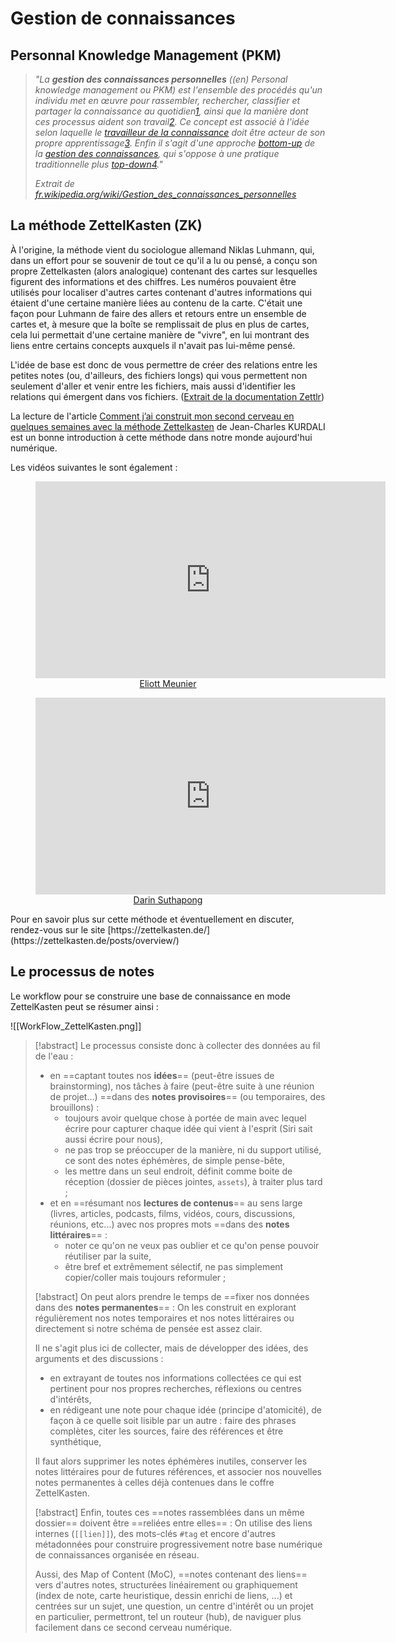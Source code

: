 # Gestion de connaissances

## Personnal Knowledge Management (PKM) 

> _"La **gestion des connaissances personnelles** ((en) Personal knowledge management ou PKM) est l'ensemble des procédés qu'un individu met en œuvre pour rassembler, rechercher, classifier et partager la connaissance au quotidien[1](https://fr.wikipedia.org/wiki/Gestion_des_connaissances_personnelles#cite_note-1), ainsi que la manière dont ces processus aident son travail[2](https://fr.wikipedia.org/wiki/Gestion_des_connaissances_personnelles#cite_note-2). Ce concept est associé à l'idée selon laquelle le [travailleur de la connaissance](https://fr.wikipedia.org/wiki/Travailleur_de_la_connaissance "Travailleur de la connaissance") doit être acteur de son propre apprentissage[3](https://fr.wikipedia.org/wiki/Gestion_des_connaissances_personnelles#cite_note-3). Enfin il s'agit d'une approche [bottom-up](https://fr.wikipedia.org/wiki/Bottom-up "Bottom-up") de la [gestion des connaissances](https://fr.wikipedia.org/wiki/Gestion_des_connaissances "Gestion des connaissances"), qui s'oppose à une pratique traditionnelle plus [top-down](https://fr.wikipedia.org/wiki/Top-down "Top-down")[4](https://fr.wikipedia.org/wiki/Gestion_des_connaissances_personnelles#cite_note-4)."_
>
>_Extrait de [fr.wikipedia.org/wiki/Gestion_des_connaissances_personnelles](https://fr.wikipedia.org/wiki/Gestion_des_connaissances_personnelles)_

## La méthode ZettelKasten (ZK)

À l'origine, la méthode vient du sociologue allemand Niklas Luhmann, qui, dans un effort pour se souvenir de tout ce qu'il a lu ou pensé, a conçu son propre Zettelkasten (alors analogique) contenant des cartes sur lesquelles figurent des informations et des chiffres. Les numéros pouvaient être utilisés pour localiser d'autres cartes contenant d'autres informations qui étaient d'une certaine manière liées au contenu de la carte. C'était une façon pour Luhmann de faire des allers et retours entre un ensemble de cartes et, à mesure que la boîte se remplissait de plus en plus de cartes, cela lui permettait d'une certaine manière de "vivre", en lui montrant des liens entre certains concepts auxquels il n'avait pas lui-même pensé.

L'idée de base est donc de vous permettre de créer des relations entre les petites notes (ou, d'ailleurs, des fichiers longs) qui vous permettent non seulement d'aller et venir entre les fichiers, mais aussi d'identifier les relations qui émergent dans vos fichiers. ([Extrait de la documentation Zettlr](https://docs.zettlr.com/fr/academic/zkn-method/#la-methode-zettelkasten-coffre))

La lecture de l'article [Comment j’ai construit mon second cerveau en quelques semaines avec la méthode Zettelkasten](https://jeancharleskurdali.com/comment-jai-construit-mon-second-cerveau-en-moins-dun-mois-zettelkasten/) de Jean-Charles KURDALI est un bonne introduction à cette méthode dans notre monde aujourd'hui numérique.

Les vidéos suivantes le sont également :
<center><figure><iframe width="560" height="315" src="https://www.youtube-nocookie.com/embed/pKgEt4rLld4" title="YouTube video player" frameborder="0" allow="accelerometer; autoplay; clipboard-write; encrypted-media; gyroscope; picture-in-picture" allowfullscreen></iframe><figcaption><a href="https://www.youtube.com/c/EliottMeunier" target="_blank">Eliott Meunier</a></figcaption></figure></center>
<center><figure><iframe width="560" height="315" src="https://www.youtube-nocookie.com/embed/Q2zY7l2tzoQ" title="YouTube video player" frameborder="0" allow="accelerometer; autoplay; clipboard-write; encrypted-media; gyroscope; picture-in-picture" allowfullscreen></iframe><figcaption><a href="https://www.youtube.com/channel/UCdoxG0PYUF9GzTZN_nl42iA" target="_blank">Darin Suthapong</a></figcaption></figure></center>
Pour en savoir plus sur cette méthode et éventuellement en discuter, rendez-vous sur le site [https://zettelkasten.de/](https://zettelkasten.de/posts/overview/)

## Le processus de notes 

Le workflow pour se construire une base de connaissance en mode ZettelKasten peut se résumer ainsi :

![[WorkFlow_ZettelKasten.png]]
>
>[!abstract] Le processus consiste donc à collecter des données au fil de l'eau :
>- en ==captant toutes nos **idées**== (peut-être issues de brainstorming), nos tâches à faire (peut-être suite à une réunion de projet...) ==dans des **notes provisoires**== (ou temporaires, des brouillons) :
>	-  toujours avoir quelque chose à portée de main avec lequel écrire pour capturer chaque idée qui vient à l'esprit (Siri sait aussi écrire pour nous),
>	-  ne pas trop se préoccuper de la manière, ni du support utilisé, ce sont des notes éphémères, de simple pense-bête,
>	-  les mettre dans un seul endroit, définit comme boite de réception (dossier de pièces jointes, `assets`), à traiter plus tard ;
>- et en ==résumant nos **lectures de contenus**== au sens large (livres, articles, podcasts, films, vidéos, cours, discussions, réunions, etc...) avec nos propres mots ==dans des **notes littéraires**== :
>	- noter ce qu'on ne veux pas oublier et ce qu'on pense pouvoir réutiliser par la suite,
>	- être bref et extrêmement sélectif, ne pas simplement copier/coller mais toujours reformuler ;
>
>[!abstract] On peut alors prendre le temps de ==fixer nos données dans des **notes permanentes**== :
>  On les construit en explorant régulièrement nos notes temporaires et nos notes littéraires ou directement si notre schéma de pensée est assez clair. 
>  
>  Il ne s'agit plus ici de collecter, mais de développer des idées, des arguments et des discussions :
> - en extrayant de toutes nos informations collectées ce qui est pertinent pour nos propres recherches, réflexions ou centres d'intérêts,
> - en rédigeant une note pour chaque idée (principe d'atomicité), de façon à ce quelle soit lisible par un autre : faire des phrases complètes, citer les sources, faire des références et être synthétique,
>
> Il faut alors supprimer les notes éphémères inutiles, conserver les notes littéraires pour de futures références, et associer nos nouvelles notes permanentes à celles déjà contenues dans le coffre ZettelKasten.
> 
> [!abstract] Enfin, toutes ces ==notes rassemblées dans un même dossier== doivent être ==reliées entre elles== :
> On utilise des liens internes (`[[lien]]`), des mots-clés `#tag` et encore d'autres métadonnées pour construire progressivement notre base numérique de connaissances organisée en réseau.
> 
>Aussi, des Map of Content (MoC), ==notes contenant des liens== vers d'autres notes, structurées linéairement ou graphiquement (index de note, carte heuristique, dessin enrichi de liens, ...) et centrées sur un sujet, une question, un centre d'intérêt ou un projet en particulier, permettront, tel un routeur (hub), de naviguer plus facilement dans ce second cerveau numérique.


